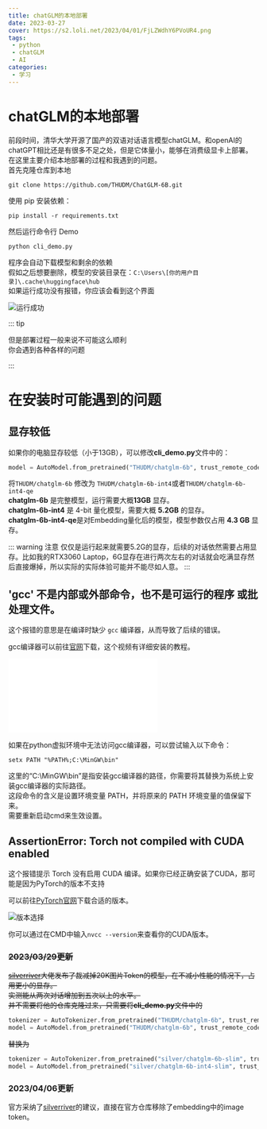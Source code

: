 ```yaml
---
title: chatGLM的本地部署
date: 2023-03-27
cover: https://s2.loli.net/2023/04/01/FjLZWdhY6PVoUR4.png
tags:
 - python
 - chatGLM
 - AI
categories:
 - 学习
---
```


# chatGLM的本地部署

前段时间，清华大学开源了国产的双语对话语言模型chatGLM。和openAI的chatGPT相比还是有很多不足之处，但是它体量小，能够在消费级显卡上部署。<br>
在这里主要介绍本地部署的过程和我遇到的问题。<br>
首先克隆仓库到本地

```
git clone https://github.com/THUDM/ChatGLM-6B.git
```

使用 pip 安装依赖：

```
pip install -r requirements.txt
```

然后运行命令行 Demo

```
python cli_demo.py
```

程序会自动下载模型和剩余的依赖<br>
假如之后想要删除，模型的安装目录在：`C:\Users\[你的用户目录]\.cache\huggingface\hub`<br>
如果运行成功没有报错，你应该会看到这个界面

![运行成功](https://s2.loli.net/2023/04/01/XugwdxirpVmUbnR.png)

::: tip

但是部署过程一般来说不可能这么顺利<br>
你会遇到各种各样的问题

:::

# 在安装时可能遇到的问题

## 显存较低

如果你的电脑显存较低（小于13GB），可以修改**cli_demo.py**文件中的：

```python
model = AutoModel.from_pretrained("THUDM/chatglm-6b", trust_remote_code=True).half().cuda()
```

将`THUDM/chatglm-6b` 修改为 `THUDM/chatglm-6b-int4`或者`THUDM/chatglm-6b-int4-qe`<br>
**chatglm-6b** 是完整模型，运行需要大概**13GB** 显存。<br>
**chatglm-6b-int4** 是 4-bit 量化模型，需要大概 **5.2GB** 的显存。<br>
**chatglm-6b-int4-qe**是对Embedding量化后的模型，模型参数仅占用 **4.3 GB** 显存。

::: warning 注意
仅仅是运行起来就需要5.2G的显存，后续的对话依然需要占用显存。比如我的RTX3060 Laptop，6G显存在进行两次左右的对话就会吃满显存然后直接爆掉，所以实际的实际体验可能并不能尽如人意。
:::



## 'gcc' 不是内部或外部命令，也不是可运行的程序 或批处理文件。

这个报错的意思是在编译时缺少 `gcc` 编译器，从而导致了后续的错误。

gcc编译器可以前往[官网](https://www.mingw-w64.org/)下载，这个视频有详细安装的教程。

<iframe src="//player.bilibili.com/player.html?aid=346010066&bvid=BV1Ld4y1u7v7&cid=848709588&page=1&autoplay=0" scrolling="no" border="0" frameborder="no" framespacing="0" allowfullscreen="true"> </iframe>

如果在python虚拟环境中无法访问gcc编译器，可以尝试输入以下命令：

```
setx PATH "%PATH%;C:\MinGW\bin" 
```

这里的“C:\MinGW\bin”是指安装gcc编译器的路径，你需要将其替换为系统上安装gcc编译器的实际路径。<br>
这段命令的含义是设置环境变量 PATH，并将原来的 PATH 环境变量的值保留下来。<br>
需要重新启动cmd来生效设置。

## AssertionError: Torch not compiled with CUDA enabled

这个报错提示 Torch 没有启用 CUDA 编译。如果你已经正确安装了CUDA，那可能是因为PyTorch的版本不支持

可以前往[PyTorch官网](https://pytorch.org/)下载合适的版本。

![版本选择](https://s2.loli.net/2023/04/01/A5erDHVyTfZMdxR.png)

你可以通过在CMD中输入`nvcc --version`来查看你的CUDA版本。

### ~~2023/03/29更新~~

~~[silverriver](https://github.com/silverriver/ChatGLM-6B-Slim)大佬发布了裁减掉20K图片Token的模型，在不减小性能的情况下，占用更小的显存。<br>~~
~~实测能从两次对话增加到五次以上的水平。<br>~~
~~并不需要将他的仓库克隆过来，只需要将**cli_demo.py**文件中的~~

```python
tokenizer = AutoTokenizer.from_pretrained("THUDM/chatglm-6b", trust_remote_code=True)
model = AutoModel.from_pretrained("THUDM/chatglm-6b", trust_remote_code=True).half().cuda()
```

~~替换为~~

```python
tokenizer = AutoTokenizer.from_pretrained("silver/chatglm-6b-slim", trust_remote_code=True)
model = AutoModel.from_pretrained("silver/chatglm-6b-int4-slim", trust_remote_code=True).half().cuda()
```

### 2023/04/06更新

官方采纳了[silverriver](https://github.com/silverriver)的建议，直接在官方仓库移除了embedding中的image token。
